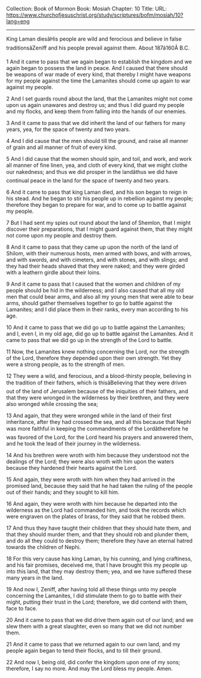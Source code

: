 Collection: Book of Mormon
Book: Mosiah
Chapter: 10
Title: 
URL: https://www.churchofjesuschrist.org/study/scriptures/bofm/mosiah/10?lang=eng

---

King Laman diesâHis people are wild and ferocious and believe in false traditionsâZeniff and his people prevail against them. About 187â160Â B.C.

1 And it came to pass that we again began to establish the kingdom and we again began to possess the land in peace. And I caused that there should be weapons of war made of every kind, that thereby I might have weapons for my people against the time the Lamanites should come up again to war against my people.

2 And I set guards round about the land, that the Lamanites might not come upon us again unawares and destroy us; and thus I did guard my people and my flocks, and keep them from falling into the hands of our enemies.

3 And it came to pass that we did inherit the land of our fathers for many years, yea, for the space of twenty and two years.

4 And I did cause that the men should till the ground, and raise all manner of grain and all manner of fruit of every kind.

5 And I did cause that the women should spin, and toil, and work, and work all manner of fine linen, yea, and cloth of every kind, that we might clothe our nakedness; and thus we did prosper in the landâthus we did have continual peace in the land for the space of twenty and two years.

6 And it came to pass that king Laman died, and his son began to reign in his stead. And he began to stir his people up in rebellion against my people; therefore they began to prepare for war, and to come up to battle against my people.

7 But I had sent my spies out round about the land of Shemlon, that I might discover their preparations, that I might guard against them, that they might not come upon my people and destroy them.

8 And it came to pass that they came up upon the north of the land of Shilom, with their numerous hosts, men armed with bows, and with arrows, and with swords, and with cimeters, and with stones, and with slings; and they had their heads shaved that they were naked; and they were girded with a leathern girdle about their loins.

9 And it came to pass that I caused that the women and children of my people should be hid in the wilderness; and I also caused that all my old men that could bear arms, and also all my young men that were able to bear arms, should gather themselves together to go to battle against the Lamanites; and I did place them in their ranks, every man according to his age.

10 And it came to pass that we did go up to battle against the Lamanites; and I, even I, in my old age, did go up to battle against the Lamanites. And it came to pass that we did go up in the strength of the Lord to battle.

11 Now, the Lamanites knew nothing concerning the Lord, nor the strength of the Lord, therefore they depended upon their own strength. Yet they were a strong people, as to the strength of men.

12 They were a wild, and ferocious, and a blood-thirsty people, believing in the tradition of their fathers, which is thisâBelieving that they were driven out of the land of Jerusalem because of the iniquities of their fathers, and that they were wronged in the wilderness by their brethren, and they were also wronged while crossing the sea;

13 And again, that they were wronged while in the land of their first inheritance, after they had crossed the sea, and all this because that Nephi was more faithful in keeping the commandments of the Lordâtherefore he was favored of the Lord, for the Lord heard his prayers and answered them, and he took the lead of their journey in the wilderness.

14 And his brethren were wroth with him because they understood not the dealings of the Lord; they were also wroth with him upon the waters because they hardened their hearts against the Lord.

15 And again, they were wroth with him when they had arrived in the promised land, because they said that he had taken the ruling of the people out of their hands; and they sought to kill him.

16 And again, they were wroth with him because he departed into the wilderness as the Lord had commanded him, and took the records which were engraven on the plates of brass, for they said that he robbed them.

17 And thus they have taught their children that they should hate them, and that they should murder them, and that they should rob and plunder them, and do all they could to destroy them; therefore they have an eternal hatred towards the children of Nephi.

18 For this very cause has king Laman, by his cunning, and lying craftiness, and his fair promises, deceived me, that I have brought this my people up into this land, that they may destroy them; yea, and we have suffered these many years in the land.

19 And now I, Zeniff, after having told all these things unto my people concerning the Lamanites, I did stimulate them to go to battle with their might, putting their trust in the Lord; therefore, we did contend with them, face to face.

20 And it came to pass that we did drive them again out of our land; and we slew them with a great slaughter, even so many that we did not number them.

21 And it came to pass that we returned again to our own land, and my people again began to tend their flocks, and to till their ground.

22 And now I, being old, did confer the kingdom upon one of my sons; therefore, I say no more. And may the Lord bless my people. Amen.
